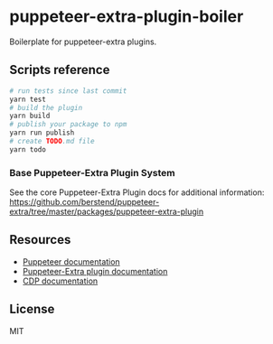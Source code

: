 # puppeteer-extra-plugin-boiler

Boilerplate for puppeteer-extra plugins.

## Scripts reference

```bash
# run tests since last commit
yarn test
# build the plugin
yarn build
# publish your package to npm
yarn run publish
# create TODO.md file
yarn todo
```

### Base Puppeteer-Extra Plugin System

See the core Puppeteer-Extra Plugin docs for additional information:
<https://github.com/berstend/puppeteer-extra/tree/master/packages/puppeteer-extra-plugin>

## Resources

- [Puppeteer documentation](https://pptr.dev)
- [Puppeteer-Extra plugin documentation](https://github.com/berstend/puppeteer-extra/tree/master/packages/puppeteer-extra-plugin)
- [CDP documentation](https://chromedevtools.github.io/devtools-protocol/)

## License

MIT

